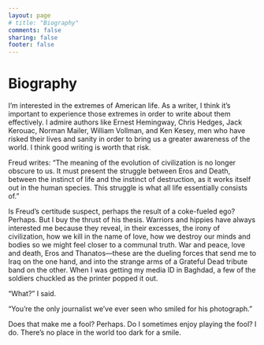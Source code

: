 ```yaml
---
layout: page
# title: "Biography"
comments: false
sharing: false
footer: false
---
```


# Biography

I’m interested in the extremes of American life.   As a writer, I think it’s important to experience those extremes in order to write about them effectively.  I admire authors like Ernest Hemingway, Chris Hedges, Jack Kerouac, Norman Mailer, William Vollman, and Ken Kesey, men who have risked their lives and sanity in order to bring us a greater awareness of the world.  I think good writing is worth that risk.

Freud writes:  “The meaning of the evolution of civilization is no longer obscure to us.  It must present the struggle between Eros and Death, between the instinct of life and the instinct of destruction, as it works itself out in the human species.  This struggle is what all life essentially consists of.”

Is Freud’s certitude suspect, perhaps the result of a coke-fueled ego?  Perhaps.  But I buy the thrust of his thesis.  Warriors and hippies have always interested me because they reveal, in their excesses, the irony of civilization, how we kill in the name of love, how we destroy our minds and bodies so we might feel closer to a communal truth.  War and peace, love and death, Eros and Thanatos—these are the dueling forces that send me to Iraq on the one hand, and into the strange arms of a Grateful Dead tribute band on the other.  When I was getting my media ID in Baghdad, a few of the soldiers chuckled as the printer popped it out.

“What?” I said.

“You’re the only journalist we’ve ever seen who smiled for his photograph.”

Does that make me a fool?  Perhaps.  Do I sometimes enjoy playing the fool?  I do.  There’s no place in the world too dark for a smile.

